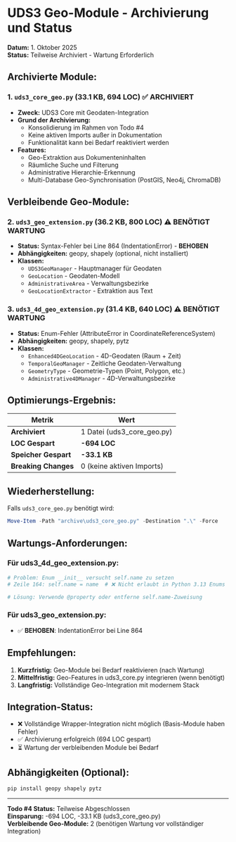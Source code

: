 # UDS3 Geo-Module - Archivierung und Status

**Datum:** 1. Oktober 2025  
**Status:** Teilweise Archiviert - Wartung Erforderlich

## Archivierte Module:

### 1. `uds3_core_geo.py` (33.1 KB, 694 LOC) ✅ ARCHIVIERT
- **Zweck:** UDS3 Core mit Geodaten-Integration
- **Grund der Archivierung:** 
  - Konsolidierung im Rahmen von Todo #4
  - Keine aktiven Imports außer in Dokumentation
  - Funktionalität kann bei Bedarf reaktiviert werden
- **Features:**
  - Geo-Extraktion aus Dokumenteninhalten
  - Räumliche Suche und Filterung
  - Administrative Hierarchie-Erkennung
  - Multi-Database Geo-Synchronisation (PostGIS, Neo4j, ChromaDB)

## Verbleibende Geo-Module:

### 2. `uds3_geo_extension.py` (36.2 KB, 800 LOC) ⚠️ BENÖTIGT WARTUNG
- **Status:** Syntax-Fehler bei Line 864 (IndentationError) - **BEHOBEN**
- **Abhängigkeiten:** geopy, shapely (optional, nicht installiert)
- **Klassen:**
  - `UDS3GeoManager` - Hauptmanager für Geodaten
  - `GeoLocation` - Geodaten-Modell
  - `AdministrativeArea` - Verwaltungsbezirke
  - `GeoLocationExtractor` - Extraktion aus Text

### 3. `uds3_4d_geo_extension.py` (31.4 KB, 640 LOC) ⚠️ BENÖTIGT WARTUNG
- **Status:** Enum-Fehler (AttributeError in CoordinateReferenceSystem)
- **Abhängigkeiten:** geopy, shapely, pytz
- **Klassen:**
  - `Enhanced4DGeoLocation` - 4D-Geodaten (Raum + Zeit)
  - `TemporalGeoManager` - Zeitliche Geodaten-Verwaltung
  - `GeometryType` - Geometrie-Typen (Point, Polygon, etc.)
  - `Administrative4DManager` - 4D-Verwaltungsbezirke

## Optimierungs-Ergebnis:

| Metrik | Wert |
|--------|------|
| **Archiviert** | 1 Datei (uds3_core_geo.py) |
| **LOC Gespart** | **-694 LOC** |
| **Speicher Gespart** | **-33.1 KB** |
| **Breaking Changes** | 0 (keine aktiven Imports) |

## Wiederherstellung:

Falls `uds3_core_geo.py` benötigt wird:

```powershell
Move-Item -Path "archive\uds3_core_geo.py" -Destination ".\" -Force
```

## Wartungs-Anforderungen:

### Für uds3_4d_geo_extension.py:
```python
# Problem: Enum __init__ versucht self.name zu setzen
# Zeile 164: self.name = name  # ❌ Nicht erlaubt in Python 3.13 Enums

# Lösung: Verwende @property oder entferne self.name-Zuweisung
```

### Für uds3_geo_extension.py:
- ✅ **BEHOBEN**: IndentationError bei Line 864

## Empfehlungen:

1. **Kurzfristig:** Geo-Module bei Bedarf reaktivieren (nach Wartung)
2. **Mittelfristig:** Geo-Features in uds3_core.py integrieren (wenn benötigt)
3. **Langfristig:** Vollständige Geo-Integration mit modernem Stack

## Integration-Status:

- ❌ Vollständige Wrapper-Integration nicht möglich (Basis-Module haben Fehler)
- ✅ Archivierung erfolgreich (694 LOC gespart)
- ⏳ Wartung der verbleibenden Module bei Bedarf

## Abhängigkeiten (Optional):

```bash
pip install geopy shapely pytz
```

---
**Todo #4 Status:** Teilweise Abgeschlossen  
**Einsparung:** -694 LOC, -33.1 KB (uds3_core_geo.py)  
**Verbleibende Geo-Module:** 2 (benötigen Wartung vor vollständiger Integration)
